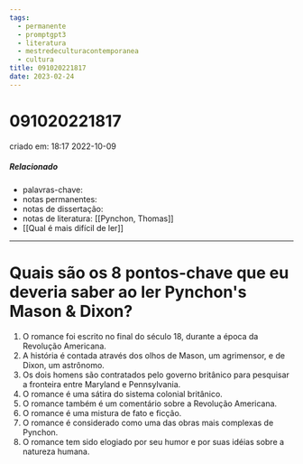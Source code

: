 ```yaml
---
tags:
  - permanente
  - promptgpt3
  - literatura
  - mestredeculturacontemporanea
  - cultura
title: 091020221817
date: 2023-02-24
---
```


# 091020221817

criado em: 18:17 2022-10-09

##### Relacionado

- palavras-chave:
- notas permanentes: 
- notas de dissertação:
- notas de literatura: [[Pynchon, Thomas]]
- [[Qual é mais difícil de ler]]

---

# Quais são os 8 pontos-chave que eu deveria saber ao ler Pynchon's Mason & Dixon?

1. O romance foi escrito no final do século 18, durante a época da Revolução Americana.
2. A história é contada através dos olhos de Mason, um agrimensor, e de Dixon, um astrônomo.
3. Os dois homens são contratados pelo governo britânico para pesquisar a fronteira entre Maryland e Pennsylvania.
4. O romance é uma sátira do sistema colonial britânico.
5. O romance também é um comentário sobre a Revolução Americana.
6. O romance é uma mistura de fato e ficção.
7. O romance é considerado como uma das obras mais complexas de Pynchon.
8. O romance tem sido elogiado por seu humor e por suas idéias sobre a natureza humana.

